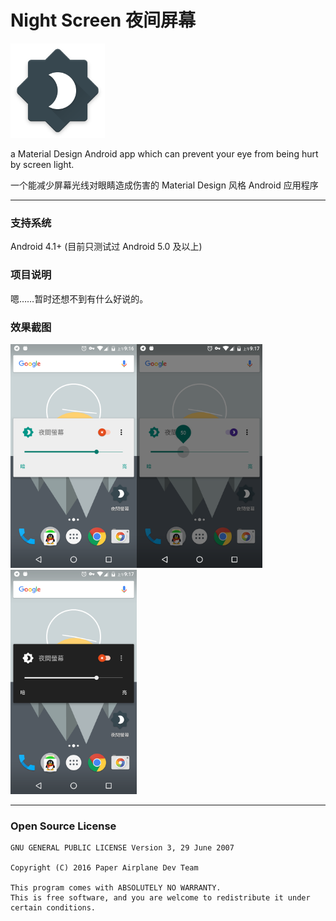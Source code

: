 # Night Screen 夜间屏幕

<img src="./art/ic_launcher_web.png" width="30%"/>

a Material Design Android app which can prevent your eye from being hurt by screen light.

一个能减少屏幕光线对眼睛造成伤害的 Material Design 风格 Android 应用程序

---

### 支持系统

Android 4.1+ (目前只测试过 Android 5.0 及以上)

### 项目说明

嗯……暂时还想不到有什么好说的。

### 效果截图

<a href="./art/1.png"><img src="./art/1.png" width="40%"/></a><a href="./art/2.png"><img src="./art/2.png" width="40%"/></a><a href="./art/3.png"><img src="./art/3.png" width="40%"/></a>

---

### Open Source License

```
GNU GENERAL PUBLIC LICENSE Version 3, 29 June 2007

Copyright (C) 2016 Paper Airplane Dev Team

This program comes with ABSOLUTELY NO WARRANTY.
This is free software, and you are welcome to redistribute it under certain conditions.
```
